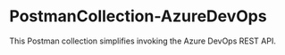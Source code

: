 # PostmanCollection-AzureDevOps
This Postman collection simplifies invoking the Azure DevOps REST API.
